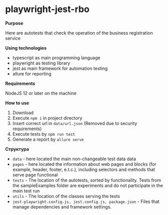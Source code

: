 # playwright-jest-rbo

**Purpose**

Here are autotests that check the operation of the business registration service

**Using technologies**
- typescript as main programming language
- playwright as testing library
- jest as main framework for automation testing
- allure for reporting

**Requirements**

NodeJS 12 or later on the machine

**How to use**

1. Download
2. Execute `npm i` in project directory
3. Insert correct url in `data/url.json` (Removed due to security requirements)
4. Execute tests by `npm run test`
5. Generate a report by `allure serve`

**Структура**

- `data` - here located the main non-changeable test data data
- `pages` - here located the information about web pages and blocks (for example, header, footer, e.t.c.), including selectors and methods that serve page functional
- `tests` - The location of the autotests, sorted by functionality. Tests from the sampleExamples folder are experiments and do not participate in the main test run
- `utils` - The location of the classes serving the tests
- `jest-playwright.config.js, jest.config.js, package.json` - Files that manage dependencies and framework settings.
